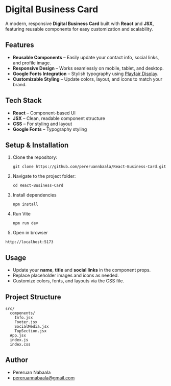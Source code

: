 # Digital Business Card

A modern, responsive **Digital Business Card** built with **React** and **JSX**, featuring reusable components for easy customization and scalability.

## Features
- **Reusable Components** – Easily update your contact info, social links, and profile image.
- **Responsive Design** – Works seamlessly on mobile, tablet, and desktop.
- **Google Fonts Integration** – Stylish typography using [Playfair Display](https://fonts.google.com/specimen/Playfair+Display).
- **Customizable Styling** – Update colors, layout, and icons to match your brand.

## Tech Stack
- **React** – Component-based UI
- **JSX** – Clean, readable component structure
- **CSS** – For styling and layout
- **Google Fonts** – Typography styling

## Setup & Installation
1. Clone the repository:
   ```
   git clone https://github.com/pereruannbaala/React-Business-Card.git

2. Navigate to the project folder:
    ```
    cd React-Business-Card

3. Install dependencies
    ```
    npm install

4. Run Vite
   ```
   npm run dev

5. Open in browser
```
http://localhost:5173
```

## Usage

- Update your **name**, **title** and **social links** in the component props.
- Replace placeholder images and icons as needed.
- Customize colors, fonts, and layouts via the CSS file.

## Project Structure
```
src/
  components/
    Info.jsx
    Footer.jsx
    SocialMedia.jsx
    TopSection.jsx
  App.jsx
  index.js
  index.css
```

## Author 
- Pereruan Nabaala
- pereruannabaala@gmail.com